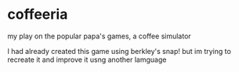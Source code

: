 # coffeeria
my play on the popular papa's games, a coffee simulator

I had already created this game using berkley's snap! but im trying to recreate it and improve it usng another lamguage

